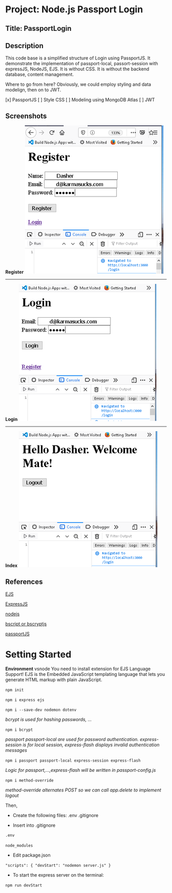 # Project: Node.js Passport Login 

## Title: PassportLogin

## Description

This code base is a simplified structure of Login using PassportJS.  It demonstrate the implementation of passport-local, passort-session with expressJS, NodeJS, EJS.  It is without CSS.  It is without the backend database, content management.  

Where to go from here?  Obviously, we could employ styling and data modelign, then on to JWT.

[x] PassportJS
[ ] Style CSS
[ ] Modeling using MongoDB Atlas
[ ] JWT

## Screenshots

**Register**
![register](https://github.com/hurricanemark/NodeJS-Passport-Login/blob/master/assets/img/register.PNG)

---

**Login**
![Login](https://github.com/hurricanemark/NodeJS-Passport-Login/blob/master/assets/img/login.PNG)

---

**Index**
![index page](https://github.com/hurricanemark/NodeJS-Passport-Login/blob/master/assets/img/indexpage.PNG)

## References

[EJS](https://ejs.co/#about)

[ExpressJS](https://expressjs.com/)

[nodejs](https://nodejs.org/en/)

[bscript or bscryptjs](https://passwordhashing.com/BCrypt)
[^1]:*bcrypt is a password hashing function designed by Niels Provos and David Mazières, based on the Blowfish cipher, and presented at USENIX in 1999.*[^]

[passportJS](http://www.passportjs.org/packages/passport-local/)


# Setting Started

**Environment** vsnode
You need to  install extension for 
EJS Language Support!  EJS is the Embedded JavaScript templating language that lets you generate HTML markup with plain JavaScript.

`npm init`

`npm i express ejs`

`npm i --save-dev nodemon dotenv`

*bcrypt is used for hashing passwords, ...*

`npm i bcrypt`  

*passport passport-local are used for password authentication.  express-session is for local session, express-flash displays invalid authentication messages*


`npm i passport passport-local express-session express-flash`

*Logic for passport,...,express-flash will be written in passport-config.js*


`npm i method-override`

*method-override alternates POST so we can call app.delete to implement logout*

Then,

- Create the following files:  .env .gitignore

- Insert into .gitignore

```
.env

node_modules
```


- Edit package.json

`"scripts": { "devStart": "nodemon server.js" }`

- To start the express server on the terminal:

`npm run devStart`